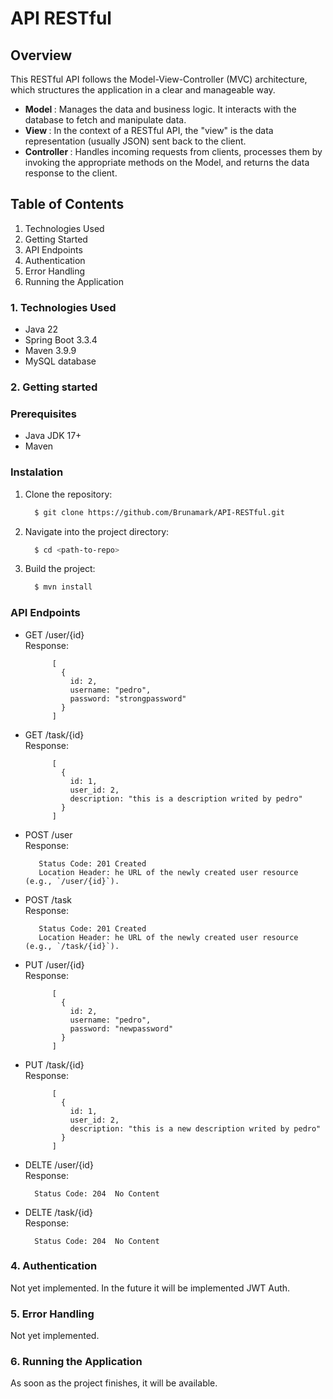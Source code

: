 # API RESTful

## Overview
This RESTful API follows the Model-View-Controller (MVC) architecture, which structures the application in a clear and manageable way.
<ul>
  <li><strong>Model </strong>: Manages the data and business logic. It interacts with the database to fetch and manipulate data.</li>
  <li><strong>View </strong>: In the context of a RESTful API, the "view" is the data representation (usually JSON) sent back to the client.</li>
  <li><strong>Controller </strong>: Handles incoming requests from clients, processes them by invoking the appropriate methods on the Model, and returns the data response to the client.</li>
</ul>


## Table of Contents
<ol>
  <li>Technologies Used</li>
  <li>Getting Started</li>
  <li>API Endpoints</li>
  <li>Authentication</li>
  <li>Error Handling</li>
  <li>Running the Application</li>
</ol>

### 1. Technologies Used

<ul>
  <li> Java 22</li>
  <li> Spring Boot 3.3.4</li>
  <li> Maven 3.9.9</li>
  <li> MySQL database</li>
</ul>

### 2. Getting started

### Prerequisites
<ul>
  <li>Java JDK 17+</li>
  <li>Maven</li>
</ul>

### Instalation

<ol>
  <li>Clone the repository:</li>
  
```bash
  $ git clone https://github.com/Brunamark/API-RESTful.git
````
<li>Navigate into the project directory:</li>

```bash
  $ cd <path-to-repo>
````
<li>Build the project:</li>

```bash
  $ mvn install
````
</ol>

### API Endpoints

<ul>
  <li>GET /user/{id}</li>
      Response: 

      
          [
            {
              id: 2,
              username: "pedro",
              password: "strongpassword"
            }
          ]
          
    
</ul>
<ul>
  <li>GET /task/{id}</li>
      Response: 

      
          [
            {
              id: 1,
              user_id: 2,
              description: "this is a description writed by pedro"
            }
          ]
          
</ul>
<ul>
  <li>POST /user</li>
      Response: 
  
       Status Code: 201 Created
       Location Header: he URL of the newly created user resource (e.g., `/user/{id}`).
   
</ul>
<ul>
  <li>POST /task</li>
      Response: 
  
       Status Code: 201 Created
       Location Header: he URL of the newly created user resource (e.g., `/task/{id}`).
   
</ul>
<ul>
  <li>PUT /user/{id}</li>
      Response: 

      
          [
            {
              id: 2,
              username: "pedro",
              password: "newpassword"
            }
          ]
          
</ul>
<ul>
  <li>PUT /task/{id}</li>
      Response: 

      
          [
            {
              id: 1,
              user_id: 2,
              description: "this is a new description writed by pedro"
            }
          ]
          
</ul>

<ul>
  <li>DELTE /user/{id}</li>
      Response: 

      
      Status Code: 204  No Content
          
</ul>

<ul>
  <li>DELTE /task/{id}</li>
      Response: 

      
      Status Code: 204  No Content
          
</ul>

### 4. Authentication

Not yet implemented. In the future it will be implemented JWT Auth.

### 5. Error Handling

Not yet implemented.

### 6. Running the Application

As soon as the project finishes, it will be available.
